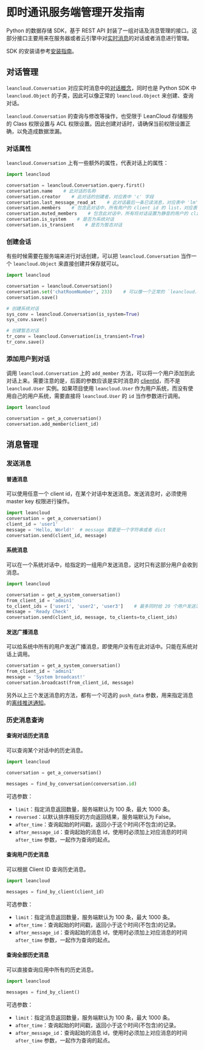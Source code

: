 # 即时通讯服务端管理开发指南

Python 的数据存储 SDK，基于 REST API 封装了一组对话及消息管理的接口。这部分接口主要用来在服务器或者云引擎中对[实时消息](realtime_v2.html)的对话或者消息进行管理。

SDK 的安装请参考[安装指南](sdk_setup-python.html)。

## 对话管理

`leancloud.Conversation` 对应实时消息中的[对话概念](realtime_v2.html#对话（Conversation）)，同时也是 Python SDK 中 `leancloud.Object` 的子类，因此可以像正常的 `leancloud.Object` 来创建、查询对话。

`leancloud.Conversation` 的查询与修改等操作，也受限于 LeanCloud 存储服务的 Class 权限设置与 ACL 权限设置。因此创建对话时，请确保当前权限设置正确，以免造成数据泄漏。

### 对话属性

`leancloud.Conversation` 上有一些额外的属性，代表对话上的属性：

```python
import leancloud

conversation = leancloud.Conversation.query.first()
conversation.name    # 此对话的名称
conversation.creator    # 此对话的创建者，对应表中 'c' 字段
conversation.last_message_read_at    # 此对话最后一条已读消息，对应表中 'lm' 字段
conversation.members    # 包含此对话中，所有用户的 client id 的 list，对应表中 'm' 字段
conversation.muted_members    # 包含此对话中，所有将对话设置为静音的用户的 client id 的 list，对应表中 'mu' 字段
conversation.is_system    # 是否为系统对话
conversation.is_transient    # 是否为暂态对话
```

### 创建会话

有些时候需要在服务端来进行对话创建，可以把 `leancloud.Conversation` 当作一个 `leancloud.Object` 来直接创建并保存就可以。

```python
import leancloud

conversation = leancloud.Conversation()
conversation.set('chatRoomNumber', 233)    # 可以像一个正常的 `leancloud.Object` 一样，给对话添加属性
conversation.save()

# 创建系统对话
sys_conv = leancloud.Conversation(is_system=True)
sys_conv.save()

# 创建暂态对话
tr_conv = leancloud.Conversation(is_transient=True)
tr_conv.save()
```

### 添加用户到对话

调用 `leancloud.Conversation` 上的 `add_member` 方法，可以将一个用户添加到此对话上来。需要注意的是，后面的参数应该是实时消息的 [clientId](realtime_v2.html#ClientID、用户和登录)，而不是 `leancloud.User` 实例。如果项目使用 `leancloud.User` 作为用户系统，而没有使用自己的用户系统，需要直接将 `leancloud.User` 的 `id` 当作参数进行调用。

```python
import leancloud

conversation = get_a_conversation()
conversation.add_member(client_id)
```

## 消息管理

### 发送消息

#### 普通消息
可以使用任意一个 client id，在某个对话中发送消息。发送消息时，必须使用 master key 权限进行操作。

```python
import leancloud
conversation = get_a_conversation()
client_id = 'user1'
message = 'Hello, World!'  # message 需要是一个字符串或者 dict
conversation.send(client_id, message)
```

#### 系统消息

可以在一个系统对话中，给指定的一组用户发送消息，这时只有这部分用户会收到消息。

```python
import leancloud

conversation = get_a_system_conversation()
from_client_id = 'admin1'
to_client_ids = ['user1', 'user2', 'user3']    # 最多同时给 20 个用户发送消息
message = 'Ready Check'
conversation.send(client_id, message, to_clients=to_client_ids)
```

#### 发送广播消息

可以给系统中所有的用户发送广播消息，即使用户没有在此对话中。只能在系统对话上调用。

```python
conversation = get_a_system_conversation()
from_client_id = 'admin1'
message = 'System broadcast!'
conversation.broadcast(from_client_id, message)
```

另外以上三个发送消息的方法，都有一个可选的 `push_data` 参数，用来指定消息的[离线推送通知](realtime-guide-intermediate.html#离线推送通知)。

### 历史消息查询

#### 查询对话历史消息

可以查询某个对话中的历史消息。

```python
import leancloud

conversation = get_a_conversation()

messages = find_by_conversation(conversation.id)
```

可选参数：

- `limit`：指定消息返回数量，服务端默认为 100 条，最大 1000 条。
- `reversed`：以默认排序相反的方向返回结果，服务端默认为 False。
- `after_time`：查询起始的时间戳，返回小于这个时间(不包含)的记录。
- `after_message_id`：查询起始的消息 id，使用时必须加上对应消息的时间 `after_time` 参数，一起作为查询的起点。

#### 查询用户历史消息

可以根据 Client ID 查询历史消息。

```python
import leancloud

messages = find_by_client(client_id)
```

可选参数：

- `limit`：指定消息返回数量，服务端默认为 100 条，最大 1000 条。
- `after_time`：查询起始的时间戳，返回小于这个时间(不包含)的记录。
- `after_message_id`：查询起始的消息 id，使用时必须加上对应消息的时间 `after_time` 参数，一起作为查询的起点。

#### 查询全部历史消息

可以直接查询应用中所有的历史消息。

```python
import leancloud

messages = find_by_client()
```

可选参数：

- `limit`：指定消息返回数量，服务端默认为 100 条，最大 1000 条。
- `after_time`：查询起始的时间戳，返回小于这个时间(不包含)的记录。
- `after_message_id`：查询起始的消息 id，使用时必须加上对应消息的时间 `after_time` 参数，一起作为查询的起点。

